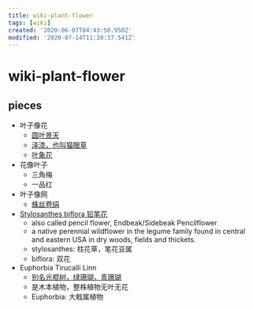 ```yaml
---
title: wiki-plant-flower
tags: [wiki]
created: '2020-06-07T04:43:50.950Z'
modified: '2020-07-14T11:20:37.541Z'
---
```


# wiki-plant-flower

## pieces

- 叶子像花
  - [圆叶景天](http://www.qnong.com.cn/zhongzhi/huahui/14729.html)
  - [泽漆，也叫猫眼草](https://baike.baidu.com/item/%E7%8C%AB%E7%9C%BC%E8%8D%89/3342879)
  - [叶象花](https://www.changshifang.com/yaocai/Y/112771.html)
- 花像叶子
  - 三角梅
  - 一品红
- 叶子像网
  - [蛛丝卷绢](https://baike.baidu.com/item/%E8%9B%9B%E4%B8%9D%E5%8D%B7%E7%BB%A2/2496696)
- [Stylosanthes biflora 铅笔花](https://www.illinoiswildflowers.info/savanna/plants/pencil_flw.html)
  - also called pencil flower, Endbeak/Sidebeak Pencilflower
  - a native perennial wildflower in the legume family found in central and eastern USA in dry woods, fields and thickets. 
  - stylosanthes: 柱花草，笔花豆属
  - biflora: 双花
- Euphorbia Tirucalli Linn
  - [别名光棍树，绿珊瑚，青珊瑚](https://baike.baidu.com/item/%E5%85%89%E6%A3%8D%E6%A0%91/657887)
  - 是木本植物，整株植物无叶无花
  - Euphorbia: 大戟属植物
